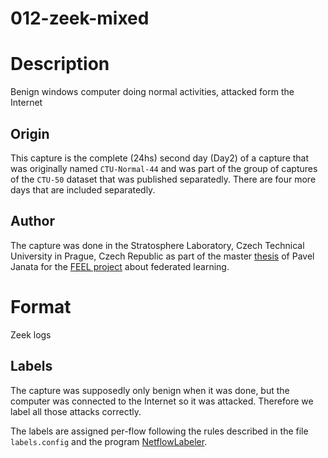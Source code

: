# 012-zeek-mixed

# Description
Benign windows computer doing normal activities, attacked form the Internet

## Origin
This capture is the complete (24hs) second day (Day2) of a capture that was originally named `CTU-Normal-44` and was part of the group of captures of the `CTU-50` dataset that was published separatedly.
There are four more days that are included separatedly.

## Author
The capture was done in the Stratosphere Laboratory, Czech Technical University in Prague, Czech Republic as part of the master [thesis](https://dspace.cvut.cz/bitstream/handle/10467/107647/F3-DP-2023-Janata-Pavel-Master_Thesis_Pavel_Janata.pdf?sequence=-1&isAllowed=y) of Pavel Janata for the [FEEL project](https://github.com/stratosphereips/feel_project) about federated learning.


# Format
Zeek logs

## Labels
The capture was supposedly only benign when it was done, but the computer was connected to the Internet so it was attacked. Therefore we label all those attacks correctly.

The labels are assigned per-flow following the rules described in the file `labels.config` and the program [NetflowLabeler](https://github.com/stratosphereips/netflowlabeler).
